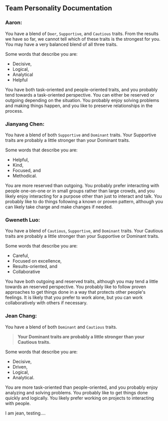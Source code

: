 ## Team Personality Documentation

### Aaron:

You have a blend of `Doer`, `Supportive`, and `Cautious` traits. From the results we have so far, we cannot tell which of these traits is the strongest for you. You may have a very balanced blend of all three traits.

Some words that describe you are:
- Decisive,
- Logical,
- Analytical
- Helpful

You have both task-oriented and people-oriented traits, and you probably tend towards a task-oriented perspective. You can either be reserved or outgoing depending on the situation. You probably enjoy solving problems and making things happen, and you like to preserve relationships in the process.

### Jianyang Chen:

You have a blend of both `Supportive` and `Dominant` traits. Your Supportive traits are probably a little stronger than your Dominant traits.

Some words that describe you are:
- Helpful,
- Kind,
- Focused, and
- Methodical.

You are more reserved than outgoing. You probably prefer interacting with people one-on-one or in small groups rather than large crowds, and you likely enjoy interacting for a purpose other than just to interact and talk. You probably like to do things following a known or proven pattern, although you can likely take charge and make changes if needed.



### Gweneth Luo:
You have a blend of `Cautious`, `Supportive`, and `Dominant` traits. Your Cautious traits are probably a little stronger than your Supportive or Dominant traits.

Some words that describe you are:
- Careful,
- Focused on excellence,
- Results-oriented, and
- Collaborative

You have both outgoing and reserved traits, although you may tend a little towards an reserved perspective. You probably like to follow proven approaches to get things done in a way that protects other people's feelings. It is likely that you prefer to work alone, but you can work collaboratively with others if necessary.

### Jean Chang:

You have a blend of both `Dominant` and `Cautious` traits. 

>**Your Dominant traits are probably a little stronger than your Cautious traits.**

Some words that describe you are:
- Decisive,
- Driven,
- Logical,
- Analytical.

You are more task-oriented than people-oriented, and you probably enjoy analyzing and solving problems. You probably like to get things done quickly and logically. You likely prefer working on projects to interacting with people.

I am jean, testing....
